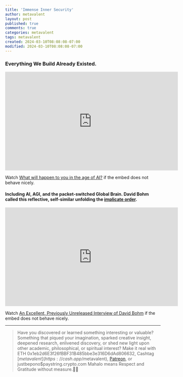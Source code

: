 ```yaml
---
title: 'Immense Inner Security'
author: metavalent
layout: post
published: true
comments: true
categories: metavalent
tags: metavalent
created: 2024-03-10T08:08:08-07:00
modified: 2024-03-10T08:08:08-07:00
---
```


### Everything We Build Already Existed.

<!-- YouTube Player -->
<iframe id="ytplayer" type="text/html" class="center" loading="lazy" width="560" height="320" src="https://www.youtube.com/embed/Bm7YfElJfIA" frameborder="0"></iframe>

Watch [What will happen to you in the age of AI?](https://youtu.be/Bm7YfElJfIA) if the embed does not behave nicely.

#### Including AI, AGI, and the packet-switched Global Brain. David Bohm called this reflective, self-similar unfolding the [implicate order](https://metavalent.com/metavalent/2024/03/10/11-11-11-Nature-Of-Turning-Points.html).

<!-- YouTube Player -->
<iframe id="ytplayer" type="text/html" class="center" loading="lazy" width="560" height="320" src="https://www.youtube.com/embed/LdwXb4xaKVGSZVob&t=3470" frameborder="0"></iframe>

Watch [An Excellent, Previously Unreleased Interview of David Bohm](https://youtu.be/LdwXb4xaKVGSZVob&t=3470) if the embed does not behave nicely.

---
> Have you discovered or learned something interesting or valuable? Something that piqued your imagination, sparked creative insight, deepened research, enlivened discovery, or shed new light upon other academic, philosophical, or spiritual interest? Make it real with ETH 0x1eb2d6E3f26fBBF31B485bbe3e316D6dAd806632, Cashtag [$metavalent](https://cash.app/$metavalent), [Patreon](https://patreon.com/metavalent), or justbepono$paystring.crypto.com Mahalo means Respect and Gratitude without measure.🙏🏼
